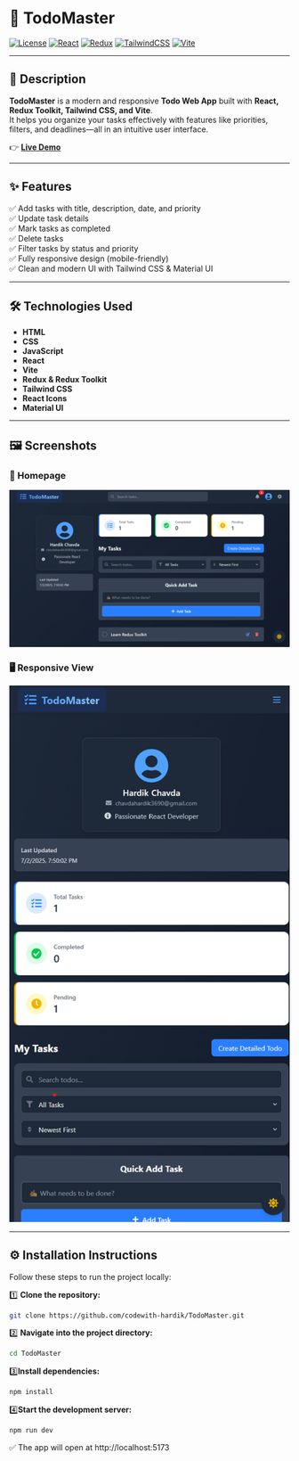 # 📝 TodoMaster

[![License](https://img.shields.io/badge/license-MIT-blue.svg)](LICENSE)
[![React](https://img.shields.io/badge/React-20232A?style=for-the-badge&logo=react&logoColor=61DAFB)](https://reactjs.org/)
[![Redux](https://img.shields.io/badge/Redux-593D88?style=for-the-badge&logo=redux&logoColor=white)](https://redux.js.org/)
[![TailwindCSS](https://img.shields.io/badge/Tailwind_CSS-06B6D4?style=for-the-badge&logo=tailwind-css&logoColor=white)](https://tailwindcss.com/)
[![Vite](https://img.shields.io/badge/Vite-646CFF?style=for-the-badge&logo=vite&logoColor=white)](https://vitejs.dev/)

---

## 📄 Description

**TodoMaster** is a modern and responsive **Todo Web App** built with **React, Redux Toolkit, Tailwind CSS, and Vite**.  
It helps you organize your tasks effectively with features like priorities, filters, and deadlines—all in an intuitive user interface.

👉 **[Live Demo](https://todo-master-five.vercel.app/)**

---

## ✨ Features

✅ Add tasks with title, description, date, and priority  
✅ Update task details  
✅ Mark tasks as completed  
✅ Delete tasks  
✅ Filter tasks by status and priority  
✅ Fully responsive design (mobile-friendly)  
✅ Clean and modern UI with Tailwind CSS & Material UI  

---

## 🛠 Technologies Used

- **HTML**
- **CSS**
- **JavaScript**
- **React**
- **Vite**
- **Redux & Redux Toolkit**
- **Tailwind CSS**
- **React Icons**
- **Material UI**

---
## 🖼️ Screenshots

### 📱 Homepage
![Homepage](screenshots/1.png)

### 🖥️ Responsive View
![Responsive](screenshots/2.png)


---

## ⚙️ Installation Instructions

Follow these steps to run the project locally:

1️⃣ **Clone the repository:**

```bash
git clone https://github.com/codewith-hardik/TodoMaster.git

```

2️⃣ **Navigate into the project directory:**

```bash
cd TodoMaster
```
3️⃣**Install dependencies:**
```bash
npm install
```
4️⃣**Start the development server:**
```bash
npm run dev
```
✅ The app will open at http://localhost:5173







